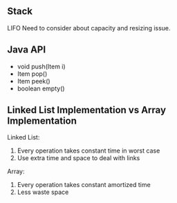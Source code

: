 ## Stack ##

LIFO
Need to consider about capacity and resizing issue.

## Java API ##
* void push(Item i)
* Item pop()
* Item peek()
* boolean empty()

## Linked List Implementation vs Array Implementation 
Linked List:    
1. Every operation takes constant time in worst case
2. Use extra time and space to deal with links 

Array:   
1. Every operation takes constant amortized time
2. Less waste space
